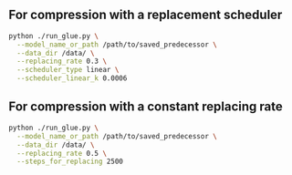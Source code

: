 ## For compression with a replacement scheduler

```bash
python ./run_glue.py \
  --model_name_or_path /path/to/saved_predecessor \
  --data_dir /data/ \
  --replacing_rate 0.3 \
  --scheduler_type linear \
  --scheduler_linear_k 0.0006
```

## For compression with a constant replacing rate

```bash
python ./run_glue.py \
  --model_name_or_path /path/to/saved_predecessor \
  --data_dir /data/ \
  --replacing_rate 0.5 \
  --steps_for_replacing 2500
```